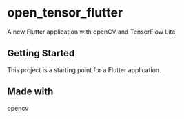 # open_tensor_flutter

A new Flutter application with openCV and TensorFlow Lite.

## Getting Started

This project is a starting point for a Flutter application.

## Made with 

opencv
